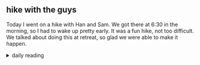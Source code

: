 ## hike with the guys

Today I went on a hike with Han and Sam. We got there at 6:30 in the morning, so I had to wake up pretty early. It was a fun hike, not too difficult. We talked about doing this at retreat, so glad we were able to make it happen.

<details markdown="1">
<summary>daily reading</summary>

| {{ page.date | date: "%B %-d, %Y" }} |
| :-------------: |
| [2 Sam. 23; Gal. 3; Ezek. 30; Ps. 78:38–72]({% link _Bible/Bible-year-1.md %}) |
| [WCF 3; WLC 12-20; WSC 7-12]({% link _three_forms/three-forms-month-2.md %}) |
| [The Apostles' Creed](https://threeforms.org/the-apostles-creed/) |

</details>